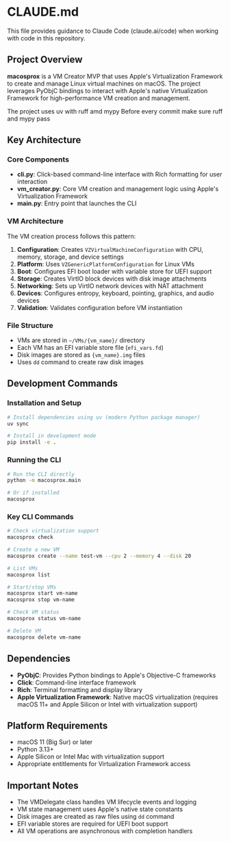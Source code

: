 # CLAUDE.md

This file provides guidance to Claude Code (claude.ai/code) when working with code in this repository.

## Project Overview

**macosprox** is a VM Creator MVP that uses Apple's Virtualization Framework to create and manage Linux virtual machines on macOS. The project leverages PyObjC bindings to interact with Apple's native Virtualization Framework for high-performance VM creation and management.

The project uses uv with ruff amd mypy
 Before every commit make sure ruff and mypy pass

## Key Architecture

### Core Components

- **cli.py**: Click-based command-line interface with Rich formatting for user interaction
- **vm_creator.py**: Core VM creation and management logic using Apple's Virtualization Framework
- **main.py**: Entry point that launches the CLI

### VM Architecture

The VM creation process follows this pattern:
1. **Configuration**: Creates `VZVirtualMachineConfiguration` with CPU, memory, storage, and device settings
2. **Platform**: Uses `VZGenericPlatformConfiguration` for Linux VMs
3. **Boot**: Configures EFI boot loader with variable store for UEFI support
4. **Storage**: Creates VirtIO block devices with disk image attachments
5. **Networking**: Sets up VirtIO network devices with NAT attachment
6. **Devices**: Configures entropy, keyboard, pointing, graphics, and audio devices
7. **Validation**: Validates configuration before VM instantiation

### File Structure

- VMs are stored in `~/VMs/{vm_name}/` directory
- Each VM has an EFI variable store file (`efi_vars.fd`)
- Disk images are stored as `{vm_name}.img` files
- Uses `dd` command to create raw disk images

## Development Commands

### Installation and Setup
```bash
# Install dependencies using uv (modern Python package manager)
uv sync

# Install in development mode
pip install -e .
```

### Running the CLI
```bash
# Run the CLI directly
python -m macosprox.main

# Or if installed
macosprox
```

### Key CLI Commands
```bash
# Check virtualization support
macosprox check

# Create a new VM
macosprox create --name test-vm --cpu 2 --memory 4 --disk 20

# List VMs
macosprox list

# Start/stop VMs
macosprox start vm-name
macosprox stop vm-name

# Check VM status
macosprox status vm-name

# Delete VM
macosprox delete vm-name
```

## Dependencies

- **PyObjC**: Provides Python bindings to Apple's Objective-C frameworks
- **Click**: Command-line interface framework
- **Rich**: Terminal formatting and display library
- **Apple Virtualization Framework**: Native macOS virtualization (requires macOS 11+ and Apple Silicon or Intel with virtualization support)

## Platform Requirements

- macOS 11 (Big Sur) or later
- Python 3.13+
- Apple Silicon or Intel Mac with virtualization support
- Appropriate entitlements for Virtualization Framework access

## Important Notes

- The VMDelegate class handles VM lifecycle events and logging
- VM state management uses Apple's native state constants
- Disk images are created as raw files using `dd` command
- EFI variable stores are required for UEFI boot support
- All VM operations are asynchronous with completion handlers